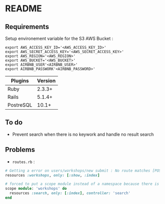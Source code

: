 # README

## Requirements 

Setup environement variable for the S3 AWS Bucket : 
```shell
export AWS_ACCESS_KEY_ID='<AWS_ACCESS_KEY_ID>'
export AWS_SECRET_ACCESS_KEY='<AWS_SECRET_ACCESS_KEY>'
export AWS_REGION='<AWS_REGION>'
export AWS_BUCKET='<AWS_BUCKET>'
export AIRBNB_USER'<AIRBNB_USER>'
export AIRBNB_PASSWORK'<AIRBNB_PASSWORD>'
```

Plugins | Version
--- | ---
Ruby | 2.3.3+
Rails | 5.1.4+
PostreSQL | 10.1+

## To do 

* Prevent search when there is no keywork and handle no result search

## Problems 

* `routes.rb` :
```ruby 
# Getting a error on users/workshops/new submit : No route matches [POST] "/workshops"
resources :workshops, only: [:show, :index] 

# forced to put a scope module instead of a namespace because there is an error when running workshops_controller.rb
scope module: 'workshops' do 
  resources :search, only: [:index], controller: 'search'
end
```